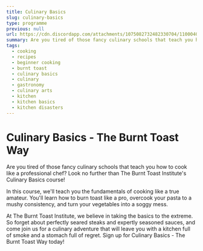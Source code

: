 ```yaml
---
title: Culinary Basics
slug: culinary-basics
type: programme
previous: null
url: https://cdn.discordapp.com/attachments/1075082732482330704/1100040094498431127/Ancalagen_Kitchen_burning_toast_overflowing_pots_on_stove_carto_efb79654-879c-4c22-ad23-7e627ba04c1e.png
summary: Are you tired of those fancy culinary schools that teach you how to cook like a professional chef? Look no further than The Burnt Toast Institute's Culinary Basics course!
tags:
  - cooking
  - recipes
  - beginner cooking
  - burnt toast
  - culinary basics
  - culinary
  - gastronomy
  - culinary arts
  - kitchen
  - kitchen basics
  - kitchen disasters
---
```


# Culinary Basics - The Burnt Toast Way

Are you tired of those fancy culinary schools that teach you how to cook like a professional chef? Look no further than The Burnt Toast Institute's Culinary Basics course!

In this course, we'll teach you the fundamentals of cooking like a true amateur. You'll learn how to burn toast like a pro, overcook your pasta to a mushy consistency, and turn your vegetables into a soggy mess.

At The Burnt Toast Institute, we believe in taking the basics to the extreme. So forget about perfectly seared steaks and expertly seasoned sauces, and come join us for a culinary adventure that will leave you with a kitchen full of smoke and a stomach full of regret. Sign up for Culinary Basics - The Burnt Toast Way today!
